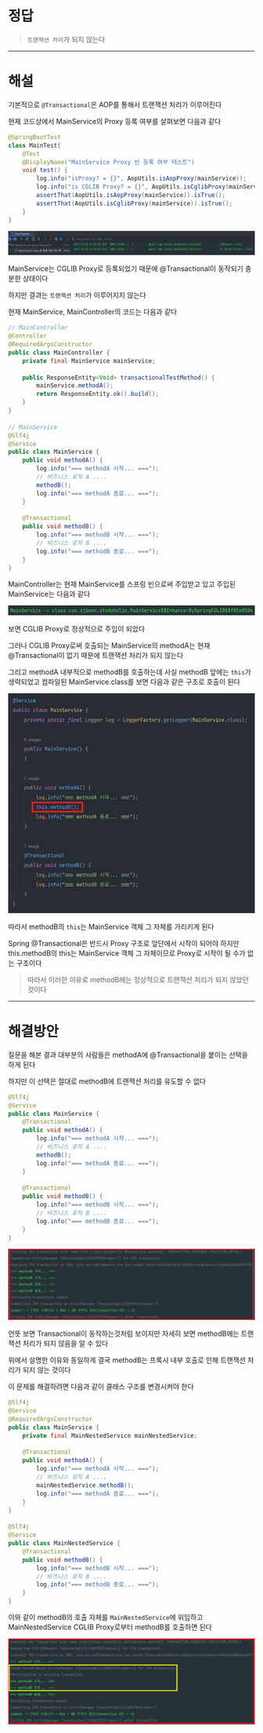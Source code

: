 # 정답
> <code>트랜잭션 처리</code>가 되지 않는다

<hr>

# 해설
<p>기본적으로 <code>@Transactional</code>은 AOP를 통해서 트랜잭션 처리가 이루어진다</p>

<p>현재 코드상에서 MainService의 Proxy 등록 여부를 살펴보면 다음과 같다</p>

```java
@SpringBootTest
class MainTest{
    @Test
    @DisplayName("MainService Proxy 빈 등록 여부 테스트")
    void test() {
        log.info("isProxy? = {}", AopUtils.isAopProxy(mainService));
        log.info("is CGLIB Proxy? = {}", AopUtils.isCglibProxy(mainService));
        assertThat(AopUtils.isAopProxy(mainService)).isTrue();
        assertThat(AopUtils.isCglibProxy(mainService)).isTrue();
    }
}
```

![CGLIB Proxy](CGLIB%20Proxy%20등록%20여부.png)

<p>MainService는 CGLIB Proxy로 등록되었기 때문에 @Transactional이 동작되기 충분한 상태이다</p>

<p>하지만 결과는 <code>트랜잭션 처리</code>가 이루어지지 않는다</p>

<p>현재 MainService, MainController의 코드는 다음과 같다</p>

```java
// MainController
@Controller
@RequiredArgsConstructor
public class MainController {
    private final MainService mainService;

    public ResponseEntity<Void> transactionalTestMethod() {
        mainService.methodA();
        return ResponseEntity.ok().build();
    }
}

// MainService
@Slf4j
@Service
public class MainService {
    public void methodA() {
        log.info("=== methodA 시작... ===");
        // 비즈니스 로직 A ....
        methodB();
        log.info("=== methodA 종료... ===");
    }

    @Transactional
    public void methodB() {
        log.info("=== methodB 시작... ===");
        // 비즈니스 로직 B ....
        log.info("=== methodB 종료... ===");
    }
}
```

<p>MainController는 현재 MainService를 스프링 빈으로써 주입받고 있고 주입된 MainService는 다음과 같다</p>

![CGLIB Proxy](MainService%20Proxy.png)

<p>보면 CGLIB Proxy로 정상적으로 주입이 되었다</p>

<p>그러나 CGLIB Proxy로써 호출되는 MainService의 methodA는 현재 @Transactional이 없기 때문에 트랜잭션 처리가 되지 않는다</p>

<p>그리고 methodA 내부적으로 methodB를 호출하는데 사실 methodB 앞에는 <code>this</code>가 생략되었고 컴파일된 MainService.class를 보면 다음과 같은 구조로 호출이 된다</p>

![CGLIB Proxy](methodB%20호출.png)

<p>따라서 methodB의 <code>this</code>는 MainService 객체 그 자체를 가리키게 된다</p>

<p>Spring @Transactional은 반드시 Proxy 구조로 앞단에서 시작이 되어야 하지만 this.methodB의 this는 MainService 객체 그 자체이므로 Proxy로 시작이 될 수가 없는 구조이다</p>

> 따라서 이러한 이유로 methodB에는 정상적으로 트랜잭션 처리가 되지 않았던 것이다

<hr>

# 해결방안
<p>질문을 해본 결과 대부분의 사람들은 methodA에 @Transactional을 붙이는 선택을 하게 된다</p>

<p>하지만 이 선택은 절대로 methodB에 트랜잭션 처리를 유도할 수 없다</p>

```java
@Slf4j
@Service
public class MainService {
    @Transactional
    public void methodA() {
        log.info("=== methodA 시작... ===");
        // 비즈니스 로직 A ....
        methodB();
        log.info("=== methodA 종료... ===");
    }

    @Transactional
    public void methodB() {
        log.info("=== methodB 시작... ===");
        // 비즈니스 로직 B ....
        log.info("=== methodB 종료... ===");
    }
}
```

![CGLIB Proxy](트랜잭션%20해결%20실패.png)

<p>언뜻 보면 Transactional이 동작하는것처럼 보이지만 자세히 보면 methodB에는 트랜잭션 처리가 되지 않음을 알 수 있다</p>

<p>위에서 설명한 이유와 동일하게 결국 methodB는 프록시 내부 호출로 인해 트랜잭션 처리가 되지 않는 것이다</p>

<p>이 문제를 해결하려면 다음과 같이 클래스 구조를 변경시켜야 한다</p>

```java
@Slf4j
@Service
@RequiredArgsConstructor
public class MainService {
    private final MainNestedService mainNestedService;

    @Transactional
    public void methodA() {
        log.info("=== methodA 시작... ===");
        // 비즈니스 로직 A ....
        mainNestedService.methodB();
        log.info("=== methodA 종료... ===");
    }
}

@Slf4j
@Service
public class MainNestedService {
    @Transactional
    public void methodB() {
        log.info("=== methodB 시작... ===");
        // 비즈니스 로직 B ....
        log.info("=== methodB 종료... ===");
    }
}
```

<p>이와 같이 methodB의 호출 자체를 <code>MainNestedService</code>에 위임하고 MainNestedService CGLIB Proxy로부터 methodB를 호출하면 된다</p>

![CGLIB Proxy](트랜잭션%20해결%20성공.png)
